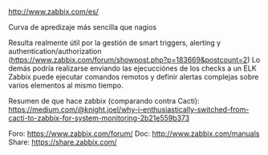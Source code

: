 http://www.zabbix.com/es/

Curva de apredizaje más sencilla que nagios

Resulta realmente útil por la gestión de smart triggers, alerting y authentication/authorization (https://www.zabbix.com/forum/showpost.php?p=183669&postcount=2)
Lo demás podría realizarse enviando las ejecucciónes de los checks a un ELK
Zabbix puede ejecutar comandos remotos y definir alertas complejas sobre varios elementos al mismo tiempo.

Resumen de que hace zabbix (comparando contra Cacti):
https://medium.com/@knight.joel/why-i-enthusiastically-switched-from-cacti-to-zabbix-for-system-monitoring-2b21e559b373

Foro: https://www.zabbix.com/forum/
Doc: http://www.zabbix.com/manuals
Share: https://share.zabbix.com/

